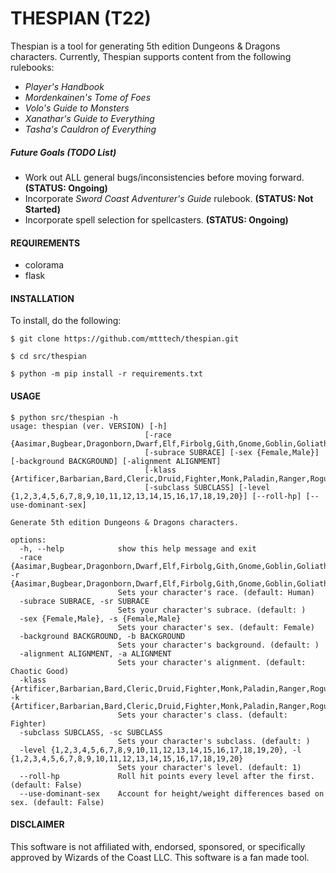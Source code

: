 # THESPIAN (T22)


Thespian is a tool for generating 5th edition Dungeons & Dragons characters. Currently, Thespian supports content from the following rulebooks:

  * *Player's Handbook*
  * *Mordenkainen's Tome of Foes*
  * *Volo's Guide to Monsters*
  * *Xanathar's Guide to Everything*
  * *Tasha's Cauldron of Everything*

##### Future Goals (TODO List)

  * Work out ALL general bugs/inconsistencies before moving forward. **(STATUS: Ongoing)**
  * Incorporate *Sword Coast Adventurer's Guide* rulebook. **(STATUS: Not Started)**
  * Incorporate spell selection for spellcasters. **(STATUS: Ongoing)**


#### REQUIREMENTS

  * colorama
  * flask


#### INSTALLATION

To install, do the following:

```
$ git clone https://github.com/mtttech/thespian.git

$ cd src/thespian

$ python -m pip install -r requirements.txt
```


#### USAGE

```
$ python src/thespian -h
usage: thespian (ver. VERSION) [-h]
                              [-race {Aasimar,Bugbear,Dragonborn,Dwarf,Elf,Firbolg,Gith,Gnome,Goblin,Goliath,HalfElf,HalfOrc,Halfling,Hobgoblin,Human,Kenku,Kobold,Lizardfolk,Orc,Tabaxi,Tiefling,Triton,Yuanti}]
                              [-subrace SUBRACE] [-sex {Female,Male}] [-background BACKGROUND] [-alignment ALIGNMENT]
                              [-klass {Artificer,Barbarian,Bard,Cleric,Druid,Fighter,Monk,Paladin,Ranger,Rogue,Sorcerer,Warlock,Wizard}]
                              [-subclass SUBCLASS] [-level {1,2,3,4,5,6,7,8,9,10,11,12,13,14,15,16,17,18,19,20}] [--roll-hp] [--use-dominant-sex]

Generate 5th edition Dungeons & Dragons characters.

options:
  -h, --help            show this help message and exit
  -race {Aasimar,Bugbear,Dragonborn,Dwarf,Elf,Firbolg,Gith,Gnome,Goblin,Goliath,HalfElf,HalfOrc,Halfling,Hobgoblin,Human,Kenku,Kobold,Lizardfolk,Orc,Tabaxi,Tiefling,Triton,Yuanti}, -r {Aasimar,Bugbear,Dragonborn,Dwarf,Elf,Firbolg,Gith,Gnome,Goblin,Goliath,HalfElf,HalfOrc,Halfling,Hobgoblin,Human,Kenku,Kobold,Lizardfolk,Orc,Tabaxi,Tiefling,Triton,Yuanti}
                        Sets your character's race. (default: Human)
  -subrace SUBRACE, -sr SUBRACE
                        Sets your character's subrace. (default: )
  -sex {Female,Male}, -s {Female,Male}
                        Sets your character's sex. (default: Female)
  -background BACKGROUND, -b BACKGROUND
                        Sets your character's background. (default: )
  -alignment ALIGNMENT, -a ALIGNMENT
                        Sets your character's alignment. (default: Chaotic Good)
  -klass {Artificer,Barbarian,Bard,Cleric,Druid,Fighter,Monk,Paladin,Ranger,Rogue,Sorcerer,Warlock,Wizard}, -k {Artificer,Barbarian,Bard,Cleric,Druid,Fighter,Monk,Paladin,Ranger,Rogue,Sorcerer,Warlock,Wizard}
                        Sets your character's class. (default: Fighter)
  -subclass SUBCLASS, -sc SUBCLASS
                        Sets your character's subclass. (default: )
  -level {1,2,3,4,5,6,7,8,9,10,11,12,13,14,15,16,17,18,19,20}, -l {1,2,3,4,5,6,7,8,9,10,11,12,13,14,15,16,17,18,19,20}
                        Sets your character's level. (default: 1)
  --roll-hp             Roll hit points every level after the first. (default: False)
  --use-dominant-sex    Account for height/weight differences based on sex. (default: False)
```


#### DISCLAIMER

This software is not affiliated with, endorsed, sponsored, or specifically approved
by Wizards of the Coast LLC. This software is a fan made tool.
